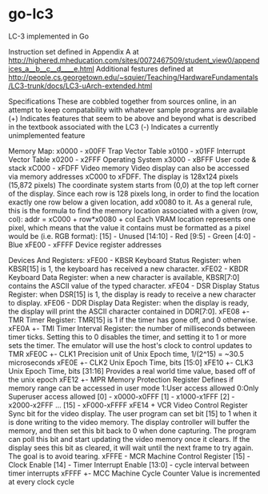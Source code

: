 # go-lc3

LC-3 implemented in Go

Instruction set defined in Appendix A at http://highered.mheducation.com/sites/0072467509/student_view0/appendices_a__b__c__d____e.html
Additional festures defined at http://people.cs.georgetown.edu/~squier/Teaching/HardwareFundamentals/LC3-trunk/docs/LC3-uArch-extended.html

Specifications
These are cobbled together from sources online, in an attempt to keep compatability with whatever sample programs are available
(+) Indicates features that seem to be above and beyond what is described in the textbook associated with the LC3
(-) Indicates a currently unimplemented feature

Memory Map:
x0000 - x00FF  Trap Vector Table
x0100 - x01FF  Interrupt Vector Table
x0200 - x2FFF  Operating System
x3000 - xBFFF  User code & stack
xC000 - xFDFF  Video memory
               Video display can also be accessed via memory addresses xC000 to xFDFF. 
               The display is 128x124 pixels (15,872 pixels)
               The coordinate system starts from (0,0) at the top left corner of the display.
               Since each row is 128 pixels long, in order to find the location exactly one row 
               below a given location, add x0080 to it. 
               As a general rule, this is the formula to find the memory location associated with a given (row, col):
               addr = xC000 + row\*x0080 + col
               Each VRAM location represents one pixel, which means that the value it contains must be 
               formatted as a pixel would be (i.e. RGB format):
               [15]    - Unused
               [14:10] - Red
               [9:5]   - Green
               [4:0]   - Blue
xFE00 - xFFFF  Device register addresses


Devices And Registers:
xFE00  - KBSR  Keyboard Status Register: when KBSR[15] is 1, the keyboard has received a new character.
xFE02  - KBDR  Keyboard Data Register: when a new character is available, KBSR[7:0] contains the ASCII value of the typed character.
xFE04  - DSR   Display Status Register: when DSR[15] is 1, the display is ready to receive a new character to display.
xFE06  - DDR   Display Data Register: when the display is ready, the display will print the ASCII character contained in DDR[7:0].
xFE08 +- TMR   Timer Register: TMR[15] is 1 if the timer has gone off, and 0 otherwise.
xFE0A +- TMI   Timer Interval Register: the number of milliseconds between timer ticks. 
               Setting this to 0 disables the timer, and setting it to 1 or more sets the timer.
               The emulator will use the host's clock to control updates to TMR
xFE0C +- CLK1  Precision unit of Unix Epoch time, 1/(2^15) = ~30.5 microseconds
xFE0E +- CLK2  Unix Epoch Time, bits [15:0]
xFE10 +- CLK3  Unix Epoch Time, bits [31:16]
               Provides a real world time value, based off of the unix epoch
xFE12 +- MPR   Memory Protection Register
               Defines if memory range can be accessed in user mode
               1:User access allowed 0:Only Superuser access allowed
               [0]  - x0000-x0FFF
               [1]  - x1000-x1FFF
               [2]  - x2000-x2FFF
               ...
               [15] - xF000-xFFFF
xFE14 +  VCR   Video Control Register
               Sync bit for the video display.  The user program can set bit [15] to 1 when it is done writing to 
               the video memory.  The display controller will buffer the memory, and then set this bit back to 0 when done capturing.
               The program can poll this bit and start updating the video memory once it clears.
               If the display sees this bit as cleared, it will wait until the next frame to try again.
               The goal is to avoid tearing.
xFFFE  - MCR   Machine Control Register
               [15] - Clock Enable
               [14] - Timer Interrupt Enable
               [13:0] - cycle interval between timer interrupts
xFFFF +- MCC   Machine Cycle Counter
               Value is incremented at every clock cycle

